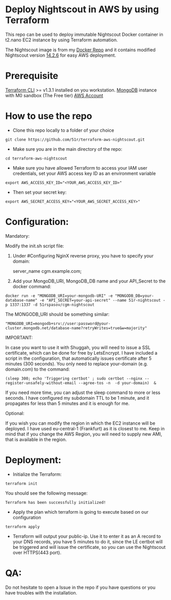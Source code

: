 # Deploy Nightscout in AWS by using Terraform

This repo can be used to deploy immutable Nightscout Docker container in t2.nano EC2 instance by using Terraform automation. 

The Nightscout image is from my [Docker Repo](https://hub.docker.com/r/51rspasov/cgm-nightscout) and it contains modified Nightscout version [14.2.6](https://github.com/nightscout/cgm-remote-monitor/releases/tag/14.2.6) for easy AWS deployment.

# Prerequisite
[Terraform CLI](https://learn.hashicorp.com/tutorials/terraform/install-cli) >= v1.3.1 installed on you workstation. 
[MongoDB](cloud.mongodb.com) instance with M0 sandbox (The Free tier)
[AWS Account](aws.amazon.com) 

# How to use the repo

* Clone this repo locally to a folder of your choice
```
git clone https://github.com/51r/terraform-aws-nightscout.git
```

* Make sure you are in the main directory of the repo:

```
cd terraform-aws-nightscout
```

* Make sure you have allowed Terraform to access your IAM user credentials, set your AWS access key ID as an environment variable
```
export AWS_ACCESS_KEY_ID="<YOUR_AWS_ACCESS_KEY_ID>"
```

* Then set your secret key:
```
export AWS_SECRET_ACCESS_KEY="<YOUR_AWS_SECRET_ACCESS_KEY>"
```

# Configuration:

Mandatory:

Modify the init.sh script file:

1. Under #Configuring NginX reverse proxy, you have to specify your domain:

	server_name cgm.example.com;
  
2. Add your MongoDB_URI, MongoDB_DB name and your API_Secret to the docker command:

```
docker run -e "MONGODB_URI=your-mongodb-URI" -e "MONGODB_DB=your-database-name" -e "API_SECRET=your-api-secret" --name 51r-nightscout -p 1337:1337 -d 51rspasov/cgm-nightscout 
```

The MONGODB_URI should be something similar:

```
"MONGODB_URI=mongodb+srv://user:password@your-cluster.mongodb.net/database-name?retryWrites=true&w=majority"
```

IMPORTANT:

In case you want to use it with Shuggah, you will need to issue a SSL certificate, which can be done for free by LetsEncrypt. I have included a script in the configuration, that automatically issues certificate after 5 minutes (300 seconds). You only need to replace your-domain (e.g. domain.com) to the command:

```
(sleep 300; echo 'Triggering certbot' ; sudo certbot --nginx --register-unsafely-without-email --agree-tos -n  -d your-domain)  &
```

If you need more time, you can adjust the sleep command to more or less seconds. I have configured my subdomain TTL to be 1 minute, and it propagates for less than 5 minutes and it is enough for me.

Optional:

If you wish you can modify the region in which the EC2 instance will be deployed. I have used eu-central-1 (Frankfurt) as it is closest to me. Keep in mind that if you change the AWS Region, you will need to supply new AMI, that is available in the region.

# Deployment:

* Initialize the Terraform:
```
terraform init
```

You should see the following message:
```
Terraform has been successfully initialized!
```

* Apply the plan which terraform is going to execute based on our configuration
```
terraform apply
```

* Terraform will output your public-ip. Use it to enter it as an A record to your DNS records, you have 5 minutes to do it, since the LE certbot will be triggered and will issue the certificate, so you can use the Nightscout over HTTPS(443 port).

# QA:

Do not hesitate to open a Issue in the repo if you have questions or you have troubles with the installation. 
